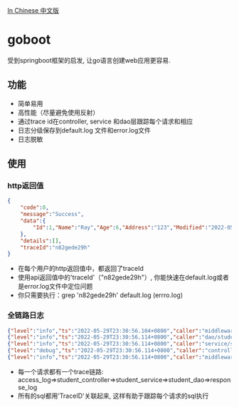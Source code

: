 [In Chinese 中文版](README.zh_cn.md)

# goboot
受到springboot框架的启发, 让go语言创建web应用更容易.

## 功能
- 简单易用
- 高性能（尽量避免使用反射）
- 通过trace id在controller, service 和dao层跟踪每个请求和相应
- 日志分级保存到default.log 文件和error.log文件
- 日志脱敏

## 使用

### http返回值
```json
{
    "code":0,
    "message":"Success",
    "data":{
        "Id":1,"Name":"Ray","Age":6,"Address":"123","Modified":"2022-05-29T14:13:01+08:00","Created":"2022-05-29T14:13:01+08:00"
    },
    "details":[],
    "traceId":"n82gede29h"
}
```
- 在每个用户的http返回值中，都返回了traceId
- 使用api返回值中的'traceId'（"n82gede29h"）, 你能快速在default.log或者是error.log文件中定位问题
- 你只需要执行：grep 'n82gede29h' default.log (errro.log)

### 全链路日志
```json
{"level":"info","ts":"2022-05-29T23:30:56.104+0800","caller":"middleware/access_log.go:43","msg":"AccessLog","Method":"POST","IP":"127.0.0.1","Path":"/v1/student/get_one","Header":{"Accept":["*/*"],"Accept-Encoding":["gzip, deflate, br"],"Cache-Control":["no-cache"],"Connection":["keep-alive"],"Content-Length":["22"],"Content-Type":["application/json"],"Postman-Token":["ded26fff-52e5-4fca-8d62-534bbd8c2a21"],"User-Agent":["PostmanRuntime/7.29.0"]},"Query":"","UserAgent":"PostmanRuntime/7.29.0","Request":"{\n    \"studentId\": 1\n}","TraceID":"n82gede29h"}
{"level":"info","ts":"2022-05-29T23:30:56.114+0800","caller":"dao/student_dao.go:21","msg":"SqlInfoLog","elapsed":0.009854539,"rows":1,"sql":"SELECT * FROM `student` WHERE id =1 ","TraceID":"n82gede29h"}
{"level":"info","ts":"2022-05-29T23:30:56.114+0800","caller":"service/student_service.go:21","msg":"student=&{1 Ray 6 123 2022-05-29 14:13:01 +0800 CST 2022-05-29 14:13:01 +0800 CST}","TraceID":"n82gede29h"}
{"level":"debug","ts":"2022-05-29T23:30:56.114+0800","caller":"controller/student_controller.go:37","msg":"student=&{1 Ray 6 123 2022-05-29 14:13:01 +0800 CST 2022-05-29 14:13:01 +0800 CST}","TraceID":"n82gede29h"}
{"level":"info","ts":"2022-05-29T23:30:56.114+0800","caller":"middleware/response_log.go:51","msg":"ResponseLog","Status":200,"Path":"/v1/student/get_one","Response":"{\"code\":0,\"message\":\"Success\",\"data\":{\"Id\":1,\"Name\":\"Ray\",\"Age\":6,\"Address\":\"123\",\"Modified\":\"2022-05-29T14:13:01+08:00\",\"Created\":\"2022-05-29T14:13:01+08:00\"},\"details\":[],\"traceId\":\"n82gede29h\"}","Cost":0.010137309,"TraceID":"n82gede29h"}
```
- 每一个请求都有一个trace链路:
  access_log=>student_controller=>student_service=>student_dao=>response_log
- 所有的sql都用'TraceID'关联起来, 这样有助于跟踪每个请求的sql执行

